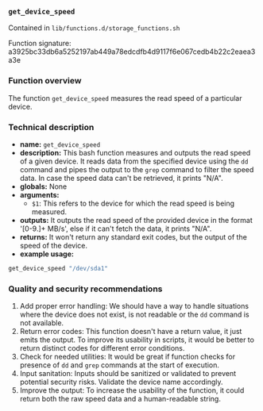 ### `get_device_speed`

Contained in `lib/functions.d/storage_functions.sh`

Function signature: a3925bc33db6a5252197ab449a78edcdfb4d9117f6e067cedb4b22c2eaea3a3e

### Function overview

The function `get_device_speed` measures the read speed of a particular device.

### Technical description

- **name:** `get_device_speed`
- **description:** This bash function measures and outputs the read speed of a given device. It reads data from the specified device using the `dd` command and pipes the output to the `grep` command to filter the speed data. In case the speed data can't be retrieved, it prints "N/A".
- **globals:** None
- **arguments:**
    - `$1`: This refers to the device for which the read speed is being measured.
- **outputs:** It outputs the read speed of the provided device in the format '[0-9.]\+ MB/s', else if it can't fetch the data, it prints "N/A".
- **returns:** It won't return any standard exit codes, but the output of the speed of the device.
- **example usage:** 
```bash
get_device_speed "/dev/sda1"
```

### Quality and security recommendations

1. Add proper error handling: We should have a way to handle situations where the device does not exist, is not readable or the `dd` command is not available.
2. Return error codes: This function doesn't have a return value, it just emits the output. To improve its usability in scripts, it would be better to return distinct codes for different error conditions.
3. Check for needed utilities: It would be great if function checks for presence of `dd` and `grep` commands at the start of execution.
4. Input sanitation: Inputs should be sanitized or validated to prevent potential security risks. Validate the device name accordingly.
5. Improve the output: To increase the usability of the function, it could return both the raw speed data and a human-readable string.

